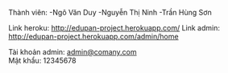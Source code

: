 Thành viên: 
-Ngô Văn Duy
-Nguyễn Thị Ninh
-Trần Hùng Sơn

Link heroku: http://edupan-project.herokuapp.com/
Link admin: http://edupan-project.herokuapp.com/admin/home
 
Tài khoản admin: admin@comany.com   
Mật khẩu: 12345678
